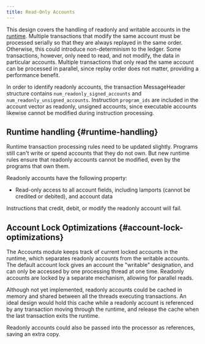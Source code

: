 ```yaml
---
title: Read-Only Accounts
---
```


This design covers the handling of readonly and writable accounts in the [runtime](../validator/runtime.md). Multiple transactions that modify the same account must be processed serially so that they are always replayed in the same order. Otherwise, this could introduce non-determinism to the ledger. Some transactions, however, only need to read, and not modify, the data in particular accounts. Multiple transactions that only read the same account can be processed in parallel, since replay order does not matter, providing a performance benefit.

In order to identify readonly accounts, the transaction MessageHeader structure contains `num_readonly_signed_accounts` and `num_readonly_unsigned_accounts`. Instruction `program_ids` are included in the account vector as readonly, unsigned accounts, since executable accounts likewise cannot be modified during instruction processing.

## Runtime handling {#runtime-handling}

Runtime transaction processing rules need to be updated slightly. Programs still can't write or spend accounts that they do not own. But new runtime rules ensure that readonly accounts cannot be modified, even by the programs that own them.

Readonly accounts have the following property:

- Read-only access to all account fields, including lamports (cannot be credited or debited), and account data

Instructions that credit, debit, or modify the readonly account will fail.

## Account Lock Optimizations {#account-lock-optimizations}

The Accounts module keeps track of current locked accounts in the runtime, which separates readonly accounts from the writable accounts. The default account lock gives an account the "writable" designation, and can only be accessed by one processing thread at one time. Readonly accounts are locked by a separate mechanism, allowing for parallel reads.

Although not yet implemented, readonly accounts could be cached in memory and shared between all the threads executing transactions. An ideal design would hold this cache while a readonly account is referenced by any transaction moving through the runtime, and release the cache when the last transaction exits the runtime.

Readonly accounts could also be passed into the processor as references, saving an extra copy.
